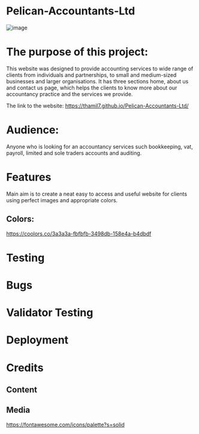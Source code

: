 # Pelican-Accountants-Ltd
![image](https://user-images.githubusercontent.com/106749935/184704069-54a77e80-aa1d-4a26-be1e-4344151efb7c.png)

# The purpose of this project:
This website was designed to provide accounting services to wide range of clients from individuals and partnerships, to small and medium-sized businesses and larger organisations. 
It has three sections home, about us and contact us page, which helps the clients to know more about our accountancy practice and the services we provide.

The link to the website: https://thamil7.github.io/Pelican-Accountants-Ltd/

# Audience:
Anyone who is looking for an accountancy services such bookkeeping, vat, payroll, limited and sole traders accounts and auditing.
# Features
Main aim is to create a neat easy to access and useful website for clients using perfect images and appropriate colors.
## Colors: 
https://coolors.co/3a3a3a-fbfbfb-3498db-158e4a-b4dbdf

# Testing
# Bugs

# Validator Testing
# Deployment
# Credits
## Content
## Media
https://fontawesome.com/icons/palette?s=solid
